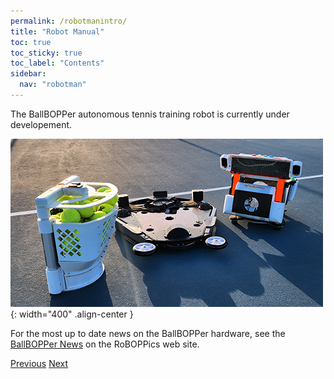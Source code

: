 ```yaml
---
permalink: /robotmanintro/
title: "Robot Manual"
toc: true
toc_sticky: true
toc_label: "Contents"
sidebar:
  nav: "robotman"
---
```


The BallBOPPer autonomous tennis training robot is currently under developement.

![BallBOPPerSep Image](../assets/images/BallBOPPerSeparate003_500.png){: width="400" .align-center } 

For the most up to date news on the BallBOPPer hardware, see the <a href="https://roboppics.com/blogs/news">BallBOPPer News</a> on the RoBOPPics web site.

  <nav class="pagination">
      <a href="/BallBOPPer/appmancatalog/" class="pagination--pager" title="Catalog">Previous</a>
       <a href="/BallBOPPer/robotmanlauncher/" class="pagination--pager" title="Launcher">Next</a>
  </nav>
